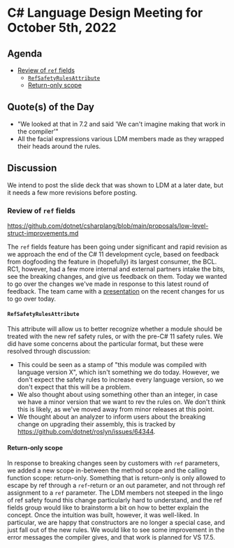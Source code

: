 # C# Language Design Meeting for October 5th, 2022

## Agenda

- [Review of `ref` fields](#review-of-ref-fields)
    - [`RefSafetyRulesAttribute`](#refsafetyrulesattribute)
    - [Return-only scope](#return-only-scope)

## Quote(s) of the Day

- "We looked at that in 7.2 and said 'We can't imagine making that work in the compiler'"
- All the facial expressions various LDM members made as they wrapped their heads around the rules.

## Discussion

We intend to post the slide deck that was shown to LDM at a later date, but it needs a few more revisions before posting.

### Review of `ref` fields

https://github.com/dotnet/csharplang/blob/main/proposals/low-level-struct-improvements.md

The `ref` fields feature has been going under significant and rapid revision as we approach the end of the C# 11 development cycle, based on
feedback from dogfooding the feature in (hopefully) its largest consumer, the BCL. RC1, however, had a few more internal and external partners
intake the bits, see the breaking changes, and give us feedback on them. Today we wanted to go over the changes we've made in response to this
latest round of feedback. The team came with a [presentation](TODO) on the recent changes for us to go over today.

#### `RefSafetyRulesAttribute`

This attribute will allow us to better recognize whether a module should be treated with the new ref safety rules, or with the pre-C# 11 safety
rules. We did have some concerns about the particular format, but these were resolved through discussion:

* This could be seen as a stamp of "this module was compiled with language version X", which isn't something we do today. However, we don't expect
the safety rules to increase every language version, so we don't expect that this will be a problem.
* We also thought about using something other than an integer, in case we have a minor version that we want to rev the rules on. We don't think
this is likely, as we've moved away from minor releases at this point.
* We thought about an analyzer to inform users about the breaking change on upgrading their assembly, this is tracked by
https://github.com/dotnet/roslyn/issues/64344.

#### Return-only scope

In response to breaking changes seen by customers with `ref` parameters, we added a new scope in-between the method scope and the calling function
scope: return-only. Something that is return-only is only allowed to escape by ref through a `ref`-return or an out parameter, and not through ref
assignment to a `ref` parameter. The LDM members not steeped in the lingo of ref safety found this change particularly hard to understand, and the
ref fields group would like to brainstorm a bit on how to better explain the concept. Once the intuition was built, however, it was well-liked. In
particular, we are happy that constructors are no longer a special case, and just fall out of the new rules. We would like to see some improvement
in the error messages the compiler gives, and that work is planned for VS 17.5.
